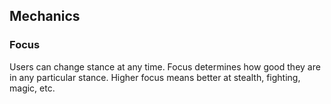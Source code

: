 
## Mechanics

### Focus

Users can change stance at any time.  Focus determines how good they are in any particular stance.  Higher focus means better at stealth, fighting, magic, etc.
